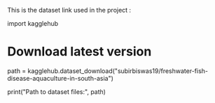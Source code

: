 This is the dataset link used in the project :

import kagglehub

# Download latest version
path = kagglehub.dataset_download("subirbiswas19/freshwater-fish-disease-aquaculture-in-south-asia")

print("Path to dataset files:", path)

